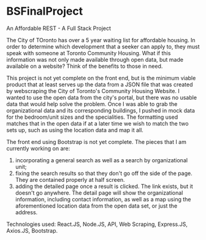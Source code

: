# BSFinalProject

An Affordable REST - A Full Stack Project

The City of TOronto has over a 5 year waiting list for affordable housing. In order to determine which development that a seeker can apply to, they must speak with someone at Toronto Community Housing. What if this information was not only made available through open data, but made available on a website? Think of the benefits to those in need.

This project is not yet complete on the front end, but is the minimum viable product that at least serves up the data from a JSON file that was created by webscraping the City of Toronto's Community Housing Website. I wanted to use the open data from the city's portal, but there was no usable data that would help solve the problem. Once I was able to grab the organizational data and its corresponding buildings, I pushed in mock data for the bedroom/unit sizes and the specialities. The formatting used matches that in the open data if at a later time we wish to match the two sets up, such as using the location data and map it all.

The front end using Bootstrap is not yet complete. The pieces that I am currently working on are: 

1. incorporating a general search as well as a search by organizational unit;
2. fixing the search results so that they don't go off the side of the page. They are contained properly at half screen.
3. adding the detailed page once a result is clicked. The link exists, but it doesn't go anywhere. The detail page will show the organizational information, including contact information, as well as a map using the aforementioned location data from the open data set, or just the address.

Technologies used: React.JS, Node.JS, API, Web Scraping, Express.JS, Axios.JS, Bootstrap.
